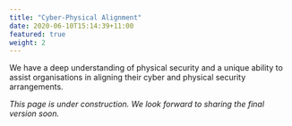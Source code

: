 ```yaml
---
title: "Cyber-Physical Alignment"
date: 2020-06-10T15:14:39+11:00
featured: true
weight: 2
---
```


We have a deep understanding of physical security and a unique ability to assist organisations in aligning their cyber and physical security arrangements.

*This page is under construction. We look forward to sharing the final version soon.*